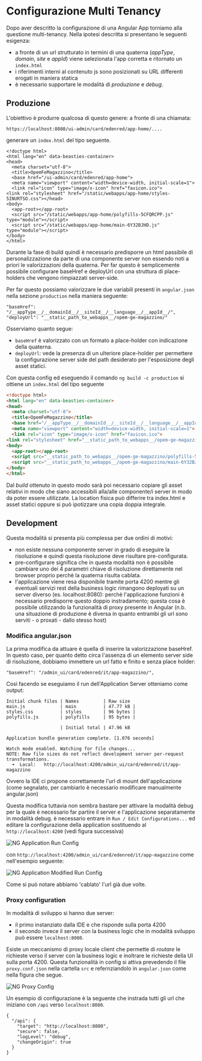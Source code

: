 # Configurazione Multi Tenancy

Dopo aver descritto la configurazione di una Angular App torniamo alla questione multi-tenancy.
Nella ipotesi descritta si presentano le seguenti esigenza:

* a fronte di un url strutturato in termini di una quaterna (_appType_, _domain_, _site_ e _appId_) viene selezionata l'app corretta e ritornato un `index.html`
* i riferimenti interni al contenuto js sono posizionati su URL differenti erogati in maniera statica
* &egrave; necessario supportare le modalit&agrave; di _produzione_ e _debug_.

## Produzione

L'obiettivo &egrave; produrre qualcosa di questo genere: a fronte di una chiamata:

```
https://localhost:8080/ui-admin/card/edenred/app-home/....
```

generare un `index.html` del tipo seguente.

```
<!doctype html>
<html lang="en" data-beasties-container>
<head>
  <meta charset="utf-8">
  <title>OpemFeMagazzino</title>
  <base href="/ui-admin/card/edenred/app-home">
  <meta name="viewport" content="width=device-width, initial-scale=1">
  <link rel="icon" type="image/x-icon" href="favicon.ico">
<link rel="stylesheet" href="/static/webapps/app-home/styles-5INURTSO.css"></head>
<body>
  <app-root></app-root>
  <script src="/static/webapps/app-home/polyfills-5CFQRCPP.js" type="module"></script>
  <script src="/static/webapps/app-home/main-6Y32BJHD.js" type="module"></script>
</body>
</html>
```

Durante la fase di build quindi &egrave; necessario predisporre un html passibile di personalizzazione
da parte di una componente server non essendo noti a priori le valorizzazioni della quaterna.
Per far questo &egrave; semplicemente possibile configurare baseHref e deployUrl con una struttura di place-holders
che vengono rimpiazzati server-side.

Per far questo possiamo valorizzare le due variabili presenti in `angular.json` nella sezione `production`
nella maniera seguente:

```
"baseHref": "/__appType__/__domainId__/__siteId__/__language__/__appId__/", 
"deployUrl": "__static_path_to_webapps__/opem-ge-magazzino/"
```

Osserviamo quanto segue:

* `baseHref` &egrave; valorizzato con un formato a place-holder con indicazione della quaterna.
* `deployUrl`: vede la presenza di un ulteriore place-holder per permettere la configurazione server side 
del path desiderato per l'esposizione degli asset statici.

Con questa config ed eseguendo il comando `ng build -c production` si ottiene un `index.html` del tipo seguente

```html
<!doctype html>
<html lang="en" data-beasties-container>
<head>
  <meta charset="utf-8">
  <title>OpemFeMagazzino</title>
  <base href="/__appType__/__domainId__/__siteId__/__language__/__appId__/">
  <meta name="viewport" content="width=device-width, initial-scale=1">
  <link rel="icon" type="image/x-icon" href="favicon.ico">
<link rel="stylesheet" href="__static_path_to_webapps__/opem-ge-magazzino/styles-5INURTSO.css"></head>
<body>
  <app-root></app-root>
  <script src="__static_path_to_webapps__/opem-ge-magazzino/polyfills-5CFQRCPP.js" type="module"></script>
  <script src="__static_path_to_webapps__/opem-ge-magazzino/main-6Y32BJHD.js" type="module"></script>
</body>
</html>
```

Dal _build_ ottenuto in questo modo sar&agrave; poi necessario copiare gli asset relativi in modo che siano 
accessibili alla/alle componente/i server in modo da poter essere utilizzate. La location fisica pu&ograve; differire
tra index.html e asset statici oppure si pu&ograve; ipotizzare una copia doppia integrale.

## Development
Questa modalit&agrave; si presenta pi&ugrave; complessa per due ordini di motivi:

* non esiste nessuna componente server in grado di eseguire la risoluzione e quindi questa risoluzione deve risultare
pre-configurata.
* pre-configurare significa che in questa modalit&agrave; non &egrave; possibile cambiare uno dei 4 parametri
chiave di risoluzione direttamente nel browser proprio perch&egrave; la quaterna risulta cablata.
* l'applicazione viene resa disponibile tramite porta 4200 mentre gli eventuali servizi rest della business logic rimangono 
deployati su un server diverso (es. localhost:8080): perch&egrave; l'applicazione funzioni &egrave; necessario predisporre questo doppio instradamento;
questa cosa &egrave; possibile utilizzando la funzionalit&agrave; di proxy presente in Angular
(n.b. una situazione di produzione &egrave; diversa in quanto entrambi gli url sono serviti - o proxati - dallo stesso host)

### Modifica angular.json
La prima modifica da attuare &egrave; quella di inserire la valorizzazione baseHref. 
In questo caso, per quanto detto circa l'assenza di un elemento server side di risoluzione, dobbiamo immettere
un url fatto e finito e senza place holder:

```
"baseHref": "/admin_ui/card/edenred/it/app-magazzino/", 
```

Cos&igrave; facendo se eseguiamo il run dell'Application Server otteniamo come output:

```
Initial chunk files | Names         | Raw size
main.js             | main          | 47.77 kB | 
styles.css          | styles        | 96 bytes | 
polyfills.js        | polyfills     | 95 bytes | 

                    | Initial total | 47.96 kB

Application bundle generation complete. [1.076 seconds]

Watch mode enabled. Watching for file changes...
NOTE: Raw file sizes do not reflect development server per-request transformations.
  ➜  Local:   http://localhost:4200/admin_ui/card/edenred/it/app-magazzino
```

Ovvero la IDE ci propone correttamente l'url di mount dell'applicazione 
(come segnalato, per cambiarlo &egrave; necessario modificare manualmente angular.json)

Questa modifica tuttavia non sembra bastare per attivare la modalit&agrave; debug per la quale &egrave; necessario far partire
il server e l'applicazione separatamente in modalit&agrave; debug. &egrave; necessario entrare in `Run / Edit Configurations...`
ed editare la configurazione della application sostituendo al `http://localhost:4200` (vedi figura successiva)

![NG Application Run Config](ng-application-run-config.png)

con `http://localhost:4200/admin_ui/card/edenred/it/app-magazzino` come nell'esempio seguente:

![NG Application Modified Run Config](ng-application-run-mod-config.png)

Come si pu&ograve; notare abbiamo 'cablato' l'url gi&agrave; due volte.

### Proxy configuration

In modalit&agrave; di sviluppo si hanno due server:

* il primo instanziato dalla IDE e che risponde sulla porta 4200
* il secondo invece il server con la business logic che in modalit&agrave; sviluppo pu&ograve; essere
`localhost:8080`.

Esiste un meccanismo di proxy locale client che permette di _routare_ le richieste 
verso il server con la business logic e inoltrare le richieste della UI sulla porta 4200.
Questa funzionalit&agrave; in config si attiva prevedendo il file `proxy.conf.json` 
nella cartella `src` e refernziandolo in `angular.json` come nella figura che segue.

![NG Proxy Config](ng-proxy-config.png)

Un esempio di configurazione &egrave; la seguente che instrada tutti gli url che iniziano con `/api`
verso `localhost:8080`.

```
{
  "/api": {
    "target": "http://localhost:8080",
    "secure": false,
    "logLevel": "debug",
    "changeOrigin": true
  }
}
```
